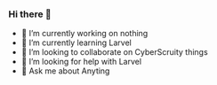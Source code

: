 ### Hi there 👋

- 🔭 I’m currently working on nothing
- 🌱 I’m currently learning Larvel
- 👯 I’m looking to collaborate on CyberScruity things
- 🤔 I’m looking for help with Larvel
- 💬 Ask me about Anyting 

